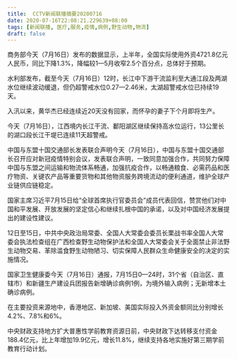 ```yaml
---
title:  CCTV新闻联播摘要20200716
date: 2020-07-16T22:08:21.229639+08:00
tags: [新闻联播, 医疗,服务,疫情,病例,野生动物,物流]
draft: false
---
```


商务部今天（7月16日）发布的数据显示，上半年，全国实际使用外资4721.8亿元人民币，同比下降1.3%，降幅较1—5月收窄2.5个百分点，总体好于预期。

水利部发布，截至今天（7月16日）12时，长江中下游干流监利至大通江段及两湖水位继续波动缓退，但仍超警戒水位0.27—2.46米，太湖超警戒水位已持续19天。

入汛以来，黄华杰已经连续近20天没有回家，而怀孕的妻子下个月即将生产。

今天（7月16日），江西境内长江干流、鄱阳湖区继续保持高水位运行，13公里长的湖口段长江干堤已连续11天超警戒。

中国与东盟十国交通部长发表联合声明今天（7月16日），中国与东盟十国交通部长召开应对新冠<span class="keywords_content">疫情</span>特别会议，发表联合声明，一致同意加强合作，共同努力保障中国与东盟之间运输和<span class="keywords_fund">物流</span>体系畅通，加强抗疫合作，以畅通粮食、必需药品和<span class="keywords_fund">医疗</span>物资、关键农产品等重要货物和其他物资<span class="keywords_fund">服务</span>跨境流动的便利通道，维护全球产业链供应链稳定。

 国家主席习近平7月15日给“全球首席执行官委员会”成员代表回信，赞赏他们对中国和平发展、开放发展的坚定信心和继续扎根中国的承诺，以及对中国经济发展提出的建设性建议。

12日至15日，中共中央政治局常委、全国人大常委会委员长栗战书率全国人大常委会执法检查组在广西检查<span class="keywords_content">野生动物</span>保护法和全国人大常委会关于全面禁止非法<span class="keywords_content">野生动物</span>交易、革除滥食<span class="keywords_content">野生动物</span>陋习、切实保障人民群众生命健康安全的决定的实施情况。

国家卫生健康委今天（7月16日）通报，7月15日0—24时，31个省（自治区、直辖市）和新疆生产建设兵团报告新增确诊<span class="keywords_content">病例</span>1例，为境外输入<span class="keywords_content">病例</span>；无新增本土确诊<span class="keywords_content">病例</span>。

在主要投资来源地中，香港地区、新加坡、美国实际投入外资金额同比分别增长4.2%、7.8%和6%。

中央财政支持地方扩大普惠性学前教育资源日前，中央财政下达转移支付资金188.4亿元，比上年增加19.9亿元，增长11.8%，继续支持各地实施好第三期学前教育行动计划。
